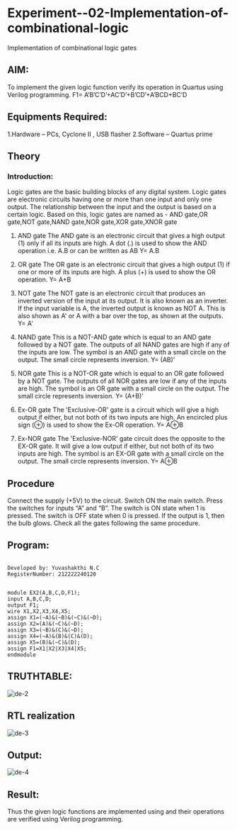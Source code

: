 # Experiment--02-Implementation-of-combinational-logic
Implementation of combinational logic gates
 
## AIM:
To implement the given logic function verify its operation in Quartus using Verilog programming.
 F1= A’B’C’D’+AC’D’+B’CD’+A’BCD+BC’D
 
 
 
## Equipments Required:
1.Hardware – PCs, Cyclone II , USB flasher
2.Software – Quartus prime


## Theory
### Introduction:
Logic gates are the basic building blocks of any digital system.
Logic gates are electronic circuits having one or more than one input and only one output.
The relationship between the input and the output is based on a certain logic.
Based on this, logic gates are named as - AND gate,OR gate,NOT gate,NAND gate,NOR gate,XOR gate,XNOR gate
1) AND gate
The AND gate is an electronic circuit that gives a high output (1) only if all its inputs are high. A dot (.) is used to show the AND operation i.e. A.B or can be written as AB Y= A.B

2) OR gate
The OR gate is an electronic circuit that gives a high output (1) if one or more of its inputs are high. A plus (+) is used to show the OR operation. Y= A+B

3) NOT gate
The NOT gate is an electronic circuit that produces an inverted version of the input at its output. It is also known as an inverter. If the input variable is A, the inverted output is known as NOT A. This is also shown as A' or A with a bar over the top, as shown at the outputs. Y= A'

4) NAND gate
This is a NOT-AND gate which is equal to an AND gate followed by a NOT gate. The outputs of all NAND gates are high if any of the inputs are low. The symbol is an AND gate with a small circle on the output. The small circle represents inversion. Y= (AB)’

5) NOR gate
This is a NOT-OR gate which is equal to an OR gate followed by a NOT gate. The outputs of all NOR gates are low if any of the inputs are high. The symbol is an OR gate with a small circle on the output. The small circle represents inversion. Y= (A+B)’

6) Ex-OR gate
The 'Exclusive-OR' gate is a circuit which will give a high output if either, but not both of its two inputs are high. An encircled plus sign (⊕) is used to show the Ex-OR operation. Y= A⊕B

7) Ex-NOR gate
The 'Exclusive-NOR' gate circuit does the opposite to the EX-OR gate. It will give a low output if either, but not both of its two inputs are high. The symbol is an EX-OR gate with a small circle on the output. The small circle represents inversion. Y= A⊕B
## Procedure
Connect the supply (+5V) to the circuit.
Switch ON the main switch.
Press the switches for inputs “A” and “B”.
The switch is ON state when 1 is pressed.
The switch is OFF state when 0 is pressed.
If the output is 1, then the bulb glows.
Check all the gates following the same procedure.
## Program:
```

Developed by: Yuvashakthi N.C
RegisterNumber: 212222240120

```
```

module EX2(A,B,C,D,F1);
input A,B,C,D;
output F1;
wire X1,X2,X3,X4,X5;
assign X1=(~A)&(~B)&(~C)&(~D);
assign X2=(A)&(~C)&(~D);
assign X3=(~B)&(C)&(~D);
assign X4=(~A)&(B)&(C)&(D);
assign X5=(B)&(~C)&(D);
assign F1=X1|X2|X3|X4|X5;
endmodule 
```
## TRUTHTABLE:
![de-2](https://github.com/IamShakthi/Experiment--02-Implementation-of-combinational-logic-/assets/117913445/f1a4a864-1d29-4caa-b3e8-fefdb715dc2c)

## RTL realization
![de-3](https://github.com/IamShakthi/Experiment--02-Implementation-of-combinational-logic-/assets/117913445/480c99ef-ebf4-49f9-a603-12b7c8b61c8a)

## Output:
![de-4](https://github.com/IamShakthi/Experiment--02-Implementation-of-combinational-logic-/assets/117913445/ebc1881f-df4a-411e-8de8-c44c0bd15ca7)

## Result:
Thus the given logic functions are implemented using  and their operations are verified using Verilog programming.
